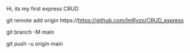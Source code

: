Hi, its my first express CRUD


git remote add origin https://https://github.com/ImRyzo/CRUD_express

git branch -M main

git push -u origin main
